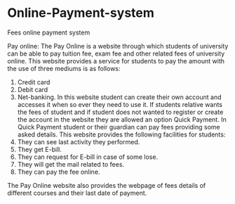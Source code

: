 # Online-Payment-system
Fees online payment system

Pay online:
The Pay Online is a website through which students of university can be able to pay tuition fee, exam fee and other related fees 
of university online. This website provides a service for students to pay the amount with the use of three mediums is as follows:
1.	Credit card
2.	Debit card
3.	Net-banking.
In this website student can create their own account and accesses it when so ever they need to use it.
If students relative wants the fees of student and if student does not wanted to register or create the account in the website 
they are allowed an option Quick Payment.
In Quick Payment student or their guardian can pay fees providing some asked details.
This website provides the following facilities for students:
1. They can see last activity they performed.
2. They get E-bill.
3. They can request for E-bill in case of some lose.
4. They will get the mail related to fees.
5. They can pay the fee online.

The Pay Online website also provides the webpage of fees details of different courses and their last date of payment.
